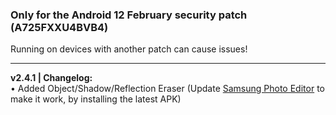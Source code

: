 ### Only for the Android 12 February security patch (A725FXXU4BVB4)
Running on devices with another patch can cause issues!

---
<b>v2.4.1 | Changelog:</b>
<br/>• Added Object/Shadow/Reflection Eraser (Update [Samsung Photo Editor](https://www.apkmirror.com/apk/samsung-electronics-co-ltd/samsung-photo-editor/) to make it work, by installing the latest APK)
